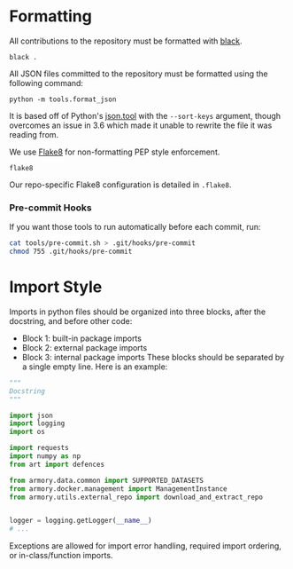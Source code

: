 # Formatting
All contributions to the repository must be formatted with [black](https://github.com/psf/black).
```
black .
```

All JSON files committed to the repository must be formatted using the following command:
```
python -m tools.format_json
```
It is based off of Python's [json.tool](https://docs.python.org/3/library/json.html#module-json.tool)
with the `--sort-keys` argument, though overcomes an issue in 3.6 which made it unable to rewrite
the file it was reading from.

We use [Flake8](https://flake8.pycqa.org/) for non-formatting PEP style enforcement.
```
flake8
```
Our repo-specific Flake8 configuration is detailed in `.flake8`.

### Pre-commit Hooks

If you want those tools to run automatically before each commit, run:
```bash
cat tools/pre-commit.sh > .git/hooks/pre-commit
chmod 755 .git/hooks/pre-commit
```

# Import Style
Imports in python files should be organized into three blocks, after the docstring, and before other code:
* Block 1: built-in package imports
* Block 2: external package imports
* Block 3: internal package imports
These blocks should be separated by a single empty line. Here is an example:
```python
"""
Docstring
"""

import json
import logging
import os

import requests
import numpy as np
from art import defences

from armory.data.common import SUPPORTED_DATASETS                                         
from armory.docker.management import ManagementInstance                                   
from armory.utils.external_repo import download_and_extract_repo


logger = logging.getLogger(__name__)
# ...
```

Exceptions are allowed for import error handling, required import ordering, or in-class/function imports.

